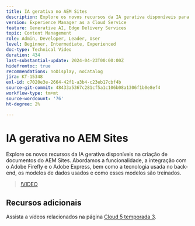 ```yaml
---
title: IA gerativa no AEM Sites
description: Explore os novos recursos da IA gerativa disponíveis para a criação de documentos do AEM.
version: Experience Manager as a Cloud Service
feature: Generative AI, Edge Delivery Services
topic: Content Management
role: Admin, Developer, Leader, User
level: Beginner, Intermediate, Experienced
doc-type: Technical Video
duration: 434
last-substantial-update: 2024-04-23T00:00:00Z
hidefromtoc: true
recommendations: noDisplay, noCatalog
jira: KT-15348
exl-id: c7020e3e-2664-42f1-a3b4-c23eb17cbf4b
source-git-commit: 48433a5367c281cf5a1c106b08a1306f1b0e8ef4
workflow-type: tm+mt
source-wordcount: '76'
ht-degree: 2%

---
```


# IA gerativa no AEM Sites

Explore os novos recursos da IA gerativa disponíveis na criação de documentos do AEM Sites. Abordamos a funcionalidade, a integração com o Adobe Firefly e o Adobe Express, bem como a tecnologia usada no back-end, os modelos de dados usados e como esses modelos são treinados.

>[!VIDEO](https://video.tv.adobe.com/v/3428436/?learn=on)

## Recursos adicionais

Assista a vídeos relacionados na página [Cloud 5 temporada 3](../cloud5-season-3.md).
